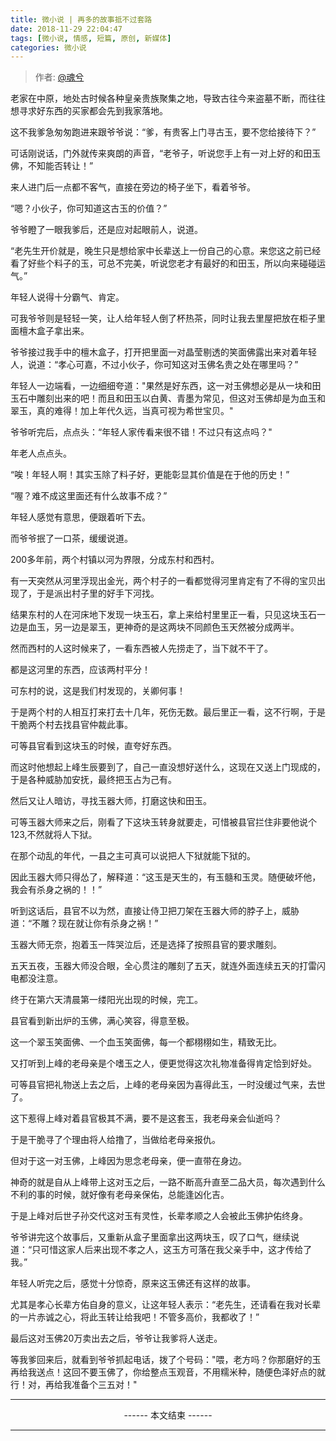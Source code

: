 ```yaml
---
title: 微小说 | 再多的故事抵不过套路
date: 2018-11-29 22:04:47
tags: [微小说, 情感, 短篇, 原创, 新媒体]
categories: 微小说
---
```


> 作者: [@魂兮](http://weibo.com/paigu77) 

老家在中原，地处古时候各种皇亲贵族聚集之地，导致古往今来盗墓不断，而往往想寻求好东西的买家都会先到我家落地。

这不我爹急匆匆跑进来跟爷爷说：“爹，有贵客上门寻古玉，要不您给接待下？”

可话刚说话，门外就传来爽朗的声音，“老爷子，听说您手上有一对上好的和田玉佛，不知能否转让！”

来人进门后一点都不客气，直接在旁边的椅子坐下，看着爷爷。

“嗯？小伙子，你可知道这古玉的价值？”

爷爷瞪了一眼我爹后，还是应对起眼前人，说道。

“老先生开价就是，晚生只是想给家中长辈送上一份自己的心意。来您这之前已经看了好些个料子的玉，可总不完美，听说您老才有最好的和田玉，所以向来碰碰运气。”

年轻人说得十分霸气、肯定。

可我爷爷则是轻轻一笑，让人给年轻人倒了杯热茶，同时让我去里屋把放在柜子里面檀木盒子拿出来。

爷爷接过我手中的檀木盒子，打开把里面一对晶莹剔透的笑面佛露出来对着年轻人，说道：“孝心可嘉，不过小伙子，你可知这对玉佛名贵之处在哪里吗？”

年轻人一边端看，一边细细夸道："果然是好东西，这一对玉佛想必是从一块和田玉石中雕刻出来的吧！而且和田玉以白黄、青墨为常见，但这对玉佛却是为血玉和翠玉，真的难得！加上年代久远，当真可视为希世宝贝。"

爷爷听完后，点点头：“年轻人家传看来很不错！不过只有这点吗？"

年老人点点头。

“唉！年轻人啊！其实玉除了料子好，更能彰显其价值是在于他的历史！”

“喔？难不成这里面还有什么故事不成？”

年轻人感觉有意思，便跟着听下去。

而爷爷抿了一口茶，缓缓说道。

200多年前，两个村镇以河为界限，分成东村和西村。

有一天突然从河里浮现出金光，两个村子的一看都觉得河里肯定有了不得的宝贝出现了，于是派出村子里的好手下河找。

结果东村的人在河床地下发现一块玉石，拿上来给村里里正一看，只见这块玉石一边是血玉，另一边是翠玉，更神奇的是这两块不同颜色玉天然被分成两半。

然而西村的人这时候来了，一看东西被人先捞走了，当下就不干了。

都是这河里的东西，应该两村平分！

可东村的说，这是我们村发现的，关卿何事！

于是两个村的人相互打来打去十几年，死伤无数。最后里正一看，这不行啊，于是干脆两个村去找县官仲裁此事。

可等县官看到这块玉的时候，直夸好东西。

而这时他想起上峰生辰要到了，自己一直没想好送什么，这现在又送上门现成的，于是各种威胁加安抚，最终把玉占为己有。

然后又让人暗访，寻找玉器大师，打磨这快和田玉。

可等玉器大师来之后，刚看了下这块玉转身就要走，可惜被县官拦住非要他说个123,不然就将人下狱。

在那个动乱的年代，一县之主可真可以说把人下狱就能下狱的。

因此玉器大师只得怂了，解释道：“这玉是天生的，有玉髓和玉灵。随便破坏他，我会有杀身之祸的！！”

听到这话后，县官不以为然，直接让侍卫把刀架在玉器大师的脖子上，威胁道：“不雕？现在就让你有杀身之祸！”

玉器大师无奈，抱着玉一阵哭泣后，还是选择了按照县官的要求雕刻。

五天五夜，玉器大师没合眼，全心贯注的雕刻了五天，就连外面连续五天的打雷闪电都没注意。

终于在第六天清晨第一缕阳光出现的时候，完工。

县官看到新出炉的玉佛，满心笑容，得意至极。

这一个翠玉笑面佛、一个血玉笑面佛，每一个都栩栩如生，精致无比。

又打听到上峰的老母亲是个嗜玉之人，便更觉得这次礼物准备得肯定恰到好处。

可等县官把礼物送上去之后，上峰的老母亲因为喜得此玉，一时没缓过气来，去世了。

这下惹得上峰对着县官极其不满，要不是这套玉，我老母亲会仙逝吗？

于是干脆寻了个理由将人给撸了，当做给老母亲报仇。

但对于这一对玉佛，上峰因为思念老母亲，便一直带在身边。

神奇的就是自从上峰带上这对玉之后，一路不断高升直至二品大员，每次遇到什么不利的事的时候，就好像有老母亲保佑，总能逢凶化吉。

于是上峰对后世子孙交代这对玉有灵性，长辈孝顺之人会被此玉佛护佑终身。

爷爷讲完这个故事后，又重新从盒子里面拿出这两块玉，叹了口气，继续说道：“只可惜这家人后来出现不孝之人，这玉方可落在我父亲手中，这才传给了我。”

年轻人听完之后，感觉十分惊奇，原来这玉佛还有这样的故事。

尤其是孝心长辈方佑自身的意义，让这年轻人表示：“老先生，还请看在我对长辈的一片赤诚之心，将此玉转让给我吧！不管多高价，我都收了！”

最后这对玉佛20万卖出去之后，爷爷让我爹将人送走。

等我爹回来后，就看到爷爷抓起电话，拨了个号码："喂，老方吗？你那磨好的玉再给我送点！这回不要玉佛了，你给整点玉观音，不用糯米种，随便色泽好点的就行！对，再给我准备个三五对！"

---

<center> ------ 本文结束 ------ </center>

---
